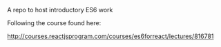 A repo to host introductory ES6 work

Following the course found here:

http://courses.reactjsprogram.com/courses/es6forreact/lectures/816781
